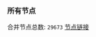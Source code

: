 ### 所有节点
合并节点总数: `29673`
[节点链接](https://github.com/qjlxg/586/raw/refs/heads/master/sub/sub_merge_base64.txt)



